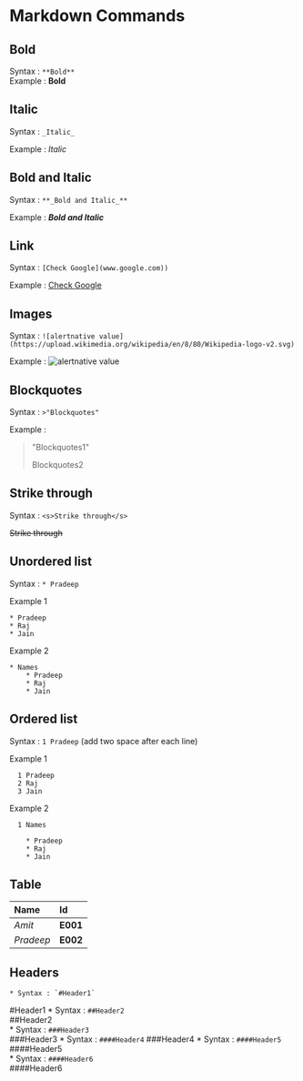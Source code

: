 # Markdown Commands

## Bold
Syntax :  `**Bold**`  
Example : **Bold**


## Italic
  Syntax :  `_Italic_`

  Example : _Italic_

## Bold and Italic
  Syntax : `**_Bold and Italic_**`

  Example : **_Bold and Italic_**


## Link
Syntax :  `[Check Google](www.google.com))`

Example : [Check Google](www.google.com)

## Images
Syntax :  `![alertnative value](https://upload.wikimedia.org/wikipedia/en/8/80/Wikipedia-logo-v2.svg)`

Example : ![alertnative value](https://upload.wikimedia.org/wikipedia/en/8/80/Wikipedia-logo-v2.svg)

## Blockquotes
Syntax : `>"Blockquotes"`

Example :
>"Blockquotes1"
>
>Blockquotes2

## Strike through
Syntax : `<s>Strike through</s>`    

<s>Strike through</s>



## Unordered list
Syntax : `* Pradeep`

Example 1

    * Pradeep
    * Raj
    * Jain

Example 2

    * Names
        * Pradeep
        * Raj
        * Jain



## Ordered list
Syntax : `1 Pradeep` (add two space after each line)

Example 1

      1 Pradeep  
      2 Raj  
      3 Jain  

Example 2

      1 Names

        * Pradeep  
        * Raj  
        * Jain  


## Table

| Name |Id     |
| :------------- | :------------- |
| _Amit_      | **E001**       |
| _Pradeep_      | **E002**       |



## Headers  
    * Syntax : `#Header1`  
#Header1
    * Syntax : `##Header2`  
##Header2   
    * Syntax : `###Header3`  
###Header3
    * Syntax : `####Header4`
###Header4
    * Syntax : `####Header5`
####Header5  
    * Syntax : `####Header6`  
####Header6  

